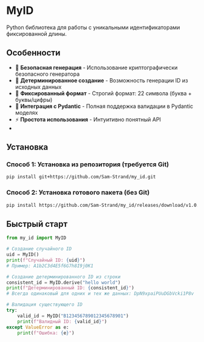 # MyID

Python библиотека для работы с уникальными идентификаторами фиксированной длины.

## Особенности
- 🔐 **Безопасная генерация** - Использование криптографически безопасного генератора
- 🎯 **Детерминированное создание** - Возможность генерации ID из исходных данных
- 📏 **Фиксированный формат** - Строгий формат: 22 символа (буква + буквы/цифры)
- 🐍 **Интеграция с Pydantic** - Полная поддержка валидации в Pydantic моделях
- ⚡ **Простота использования** - Интуитивно понятный API
- 
## Установка
### Способ 1: Установка из репозитория (требуется Git)
```bash
pip install git+https://github.com/Sam-Strand/my_id.git
```

### Способ 2: Установка готового пакета (без Git)
```bash
pip install https://github.com/Sam-Strand/my_id/releases/download/v1.0.0/my_id-1.0.0-py3-none-any.whl
```

## Быстрый старт
```python
from my_id import MyID

# Создание случайного ID
uid = MyID()
print(f"Случайный ID: {uid}")
# Пример: A1b2C3d4E5f6G7h8I9j0K1

# Создание детерминированного ID из строки
consistent_id = MyID.derive("hello world")
print(f"Детерминированный ID: {consistent_id}")
# Всегда одинаковый для одних и тех же данных: DpN9xpaiPUuDGbVcki1P8v

# Валидация существующего ID
try:
    valid_id = MyID("B123456789012345678901")
    print(f"Валидный ID: {valid_id}")
except ValueError as e:
    print(f"Ошибка: {e}")
```

